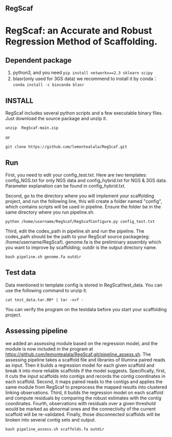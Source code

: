 ## RegScaf
# RegScaf: an Accurate and Robust Regression Method of Scaffolding.

## Dependent package

1. python3, and you need 
`pip install networkx==2.3 sklearn scipy`
2. blasr(only used for 3GS data) we recommend to install it by conda：
`conda install -c bioconda blasr`

## INSTALL

RegScaf includes several python scripts and a few executable binary files. Just download the source package and unzip it.

`unzip  RegScaf-main.zip`

or

`git clone https://github.com/lemontealala/RegScaf.git`

## Run

First, you need to edit your config_test.txt. Here are two templates: config_NGS.txt for only NGS data and config_hybrid.txt for NGS & 3GS data. Parameter explanation can be found in config_hybrid.txt.

Second, go to the directory where you will implement your scaffolding project, and run the following line, this will create a folder named "config", which contains scripts will be used in pipeline. Ensure the folder be in the same directory where you run pipeline.sh.

`python /home/username/RegScaf/RegScafConfigure.py config_test.txt`

Third, edit the codes_path in pipeline.sh and run the pipeline. The codes_path should be the path to your RegScaf source package(eg: /home/username/RegScaf).
genome.fa is the preliminary assembly which you want to improve by scaffolding; outdir is the output directory name. 

`bash pipeline.sh genome.fa outdir`

## Test data

Data mentioned in template config is stored in RegScaf/test_data. You can use the following command to unzip it. 

`cat test_data.tar.00* | tar -xvf -`

You can verify the program on the testdata before you start your scaffolding project.

## Assessing pipeline
we added an assessing module based on the regression model, and the module is now included in the program at https://github.com/lemontealala/RegScaf.git/pipeline_assess.sh. The assessing pipeline takes a scaffold file and libraries of Illumina paired reads as input. Then it builds a regression model for each given scaffold and break it into more reliable scaffolds if the model suggests. Specifically, first, it cuts the input scaffolds into contigs and records the contig coordinates in each scaffold. Second, it maps paired reads to the contigs and applies the same module from RegScaf to preprocess the mapped results into clustered linking observations. Third, it builds the regression model on each scaffold and compute residuals by comparing the robust estimates with the contig coordinates. Fourth, observations with residuals over a given threshold would be marked as abnormal ones and the connectivity of the current scaffold will be re-validated. Finally, those disconnected scaffolds will be broken into several contig sets and output. 

`bash pipeline_assess.sh scaffolds.fa outdir`

